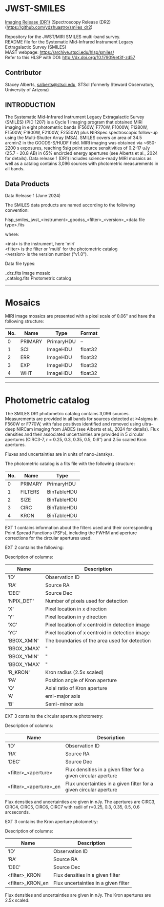 # JWST-SMILES

[Imaging Release (DR1)](https://github.com/staceyalberts/JWST-SMILES/releases/tag/v1.0)
[Spectroscopy Release (DR2)(https://github.com/ydzhuastro/smiles_dr2)

Repository for the JWST/MIRI SMILES multi-band survey. <br>
README file for the Systematic Mid-Infrared Instrument Legacy Extragalactic Survey (SMILES) <br>
MAST webpage: https://archive.stsci.edu/hlsp/smiles/ <br>
Refer to this HLSP with DOI: http://dx.doi.org/10.17909/et3f-zd57 <br>

## Contributor
Stacey Alberts, salberts@stsci.edu, STScI (formerly Steward Observatory, University of Arizona)

## INTRODUCTION

The Systematic Mid-Infrared Instrument Legacy Extragalactic Survey (SMILES) (PID 1207) is a Cycle 1 imaging program that obtained MIRI imaging in eight photometric bands (F560W, F770W, F1000W, F1280W, F1500W, F1800W, F2100W, F2550W) plus NIRSpec spectroscopic follow-up using the Multi-Shutter Array (MSA).  SMILES covers an area of 34.5 arcmin2 in the GOODS-S/HUDF field.  MIRI imaging was obtained via ~650-2200 s exposures, reaching 5sig point source sensitivities of 0.2-17 uJy (25.7 - 20.8 AB) in 65% encircled energy apertures (see Alberts et al., 2024 for details).  Data release 1 (DR1) includes science-ready MIRI mosaics as well as a catalog contains 3,096 sources with photometric measurements in all bands. 

## Data Products

Data Release 1 (June 2024)

The SMILES data products are named according to the following convention:

hlsp\_smiles\_jwst\_\<instrument\>\_goodss\_\<filter\>\_\<version\>\_\<data file type\>.fits

where:

\<inst\> is the instrument, here 'miri' <br>
\<filter\> is the filter or 'multi' for the photometric catalog  <br>
\<version\> is the version number ("v1.0").  

Data file types:

\_drz.fits		Image mosaic  <br>
\_catalog.fits	Photometric catalog

---------

# Mosaics

MIRI image mosaics are presented with a pixel scale of 0.06" and have the following structure:

| No.	| Name  		| Type  	 	          | Format  | 
| ---- | -------| --------| ------- |
|   0  	| PRIMARY   	 | PrimaryHDU 		| – 	  | - | 
|   1  	| SCI       	 | ImageHDU    		| float32     | science image  | 
|   2  	| ERR       	 | ImageHDU    		| float32     | error image  | 
|   3  	| EXP       	 | ImageHDU   		| float32     | exposure time map | 
|   4  	| WHT       	 | ImageHDU     		| float32     | weight map  | 
  
----------------------

# Photometric catalog

The SMILES DR1 photometric catalog contains 3,096 sources.  Measurements are provided in all bands for sources detected at ≥4sigma in F560W or F770W, with false positives identified and removed using ultra-deep NIRCam imaging from JADES (see Alberts et al., 2024 for details).  Flux densities and their associated uncertainties are provided in 5 circular apertures (CIRC3-7, r = 0.25, 0.3, 0.35, 0.5, 0.6”) and 2.5x scaled Kron apertures. 

Fluxes and uncertainties are in units of nano-Janskys.

The photometric catalog is a fits file with the following structure:

| No.	| Name | Type | 
| --- | ------ | ------- |  
| 0  | PRIMARY       	  | PrimaryHDU | 
| 1  | FILTERS   	      | BinTableHDU |     
| 2  | SIZE      	      | BinTableHDU |   
| 3  | CIRC      	      | BinTableHDU | 
| 4  | KRON       	 | BinTableHDU | 
  
EXT 1 contains information about the filters used and their corresponding Point Spread Functions (PSFs), including the FWHM and aperture corrections for the circular apertures used.

EXT 2 contains the following:

Description of columns:

| Name      | Description      |
| --------- | ---------------- |
| 'ID'			| Observation ID | 
| 'RA'			| Source RA | 
| 'DEC'			| Source Dec  | 
| 'NPIX_DET'		| Number of pixels used for detection | 
| 'X'				| Pixel location in x direction | 
| 'Y'				| Pixel location in y direction | 
| 'XC'			| Pixel location of x centroid in detection image | 
| 'YC'			| Pixel location of x centroid in detection image | 
| 'BBOX_XMIN'		| The boundaries of the area used for detection | 
| 'BBOX_XMAX'		| "  | 
| 'BBOX_YMIN'		| "  | 
| 'BBOX_YMAX'		| " | 
| 'R_KRON'		| Kron radius (2.5x scaled) | 
| 'PA'			| Position angle of Kron aperture | 
| 'Q'				| Axial ratio of Kron aperture | 
| 'A'				| emi-major axis | 
| 'B'				| Semi-minor axis | 

EXT 3 contains the circular aperture photometry:


Description of columns:

| Name      | Description      |
| --------- | ---------------- |
| 'ID'					| Observation ID | 
| 'RA'					| Source RA | 
| 'DEC'					| Source Dec | 
| \<filter\>\_\<aperture\>		| Flux densities in a given filter for a given circular aperture | 
| \<filter\>\_\<aperture\>_en	| Flux uncertainties in a given filter for a given circular aperture | 

Flux densities and uncertainties are given in nJy.  The apertures are CIRC3, CIRC4, CIRC5, CIRC6, CIRC7 with radii of r=0.25, 0.3, 0.35, 0.5, 0.6 arcseconds.

EXT 3 contains the Kron aperture photometry:


Description of columns:

| Name      | Description      |
| --------- | ---------------- |
| 'ID'					| Observation ID | 
| 'RA'					| Source RA | 
| 'DEC'					| Source Dec| 
| \<filter\>\_KRON			| Flux densities in a given filter | 
| \<filter\>\_KRON_en		| Flux uncertainties in a given filter | 

Flux densities and uncertainties are given in nJy.  The Kron apertures are 2.5x scaled.


